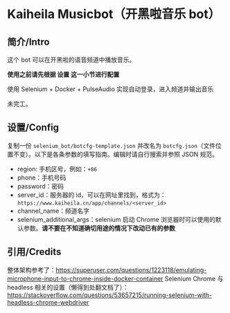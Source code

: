 # Kaiheila Musicbot（开黑啦音乐 bot）

## 简介/Intro

这个 bot 可以在开黑啦的语音频道中播放音乐。

**使用之前请先根据 设置 这一小节进行配置**

使用 Selenium + Docker + PulseAudio 实现自动登录，进入频道并输出音乐

未完工。

## 设置/Config

复制一份 `selenium_bot/botcfg-template.json` 并改名为 `botcfg.json`（文件位置不变）。以下是各条参数的填写指南。编辑时请自行搜索并参照 JSON 规范。

- region: 手机区号，例如：`+86`
- phone：手机号码
- password：密码
- server_id：服务器的 id，可以在网址里找到，格式为：`https://www.kaiheila.cn/app/channels/<server_id>`
- channel_name：频道名字
- selenium_additional_args：selenium 启动 Chrome 浏览器时可以使用的默认参数。**请不要在不知道确切用途的情况下改动已有的参数**

## 引用/Credits

整体架构参考了：https://superuser.com/questions/1223118/emulating-microphone-input-to-chrome-inside-docker-container
Selenium Chrome 与 headless 相关的设置（懒得到处翻文档了）：https://stackoverflow.com/questions/53657215/running-selenium-with-headless-chrome-webdriver
